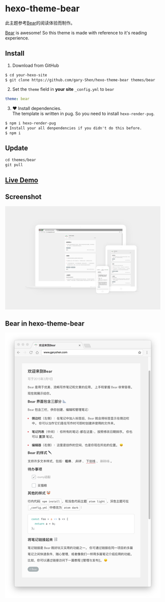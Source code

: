 # hexo-theme-bear

此主题参考[Bear](http://www.bear-writer.com/)的阅读体验而制作。

[Bear](http://www.bear-writer.com/) is awesome! So this theme is made with reference to it's reading experience.

## Install

1. Download from GitHub
```shell
$ cd your-hexo-site
$ git clone https://github.com/gary-Shen/hexo-theme-bear themes/bear
```
2. Set the `theme` field in **your site** `_config.yml` to `bear`
```yml
theme: bear
```
3. ❤️ Install dependencies.  
The template is written in pug. So you need to install `hexo-render-pug`.
```
$ npm i hexo-render-pug
# Install your all denpendencies if you didn't do this before.
$ npm i
```

## Update

```shell
cd themes/bear
git pull
```

## [Live Demo](http://www.garyshen.com)

## Screenshot

![bear](screenshot.jpg)

## Bear in hexo-theme-bear
![bear](screenshot2.jpg)
